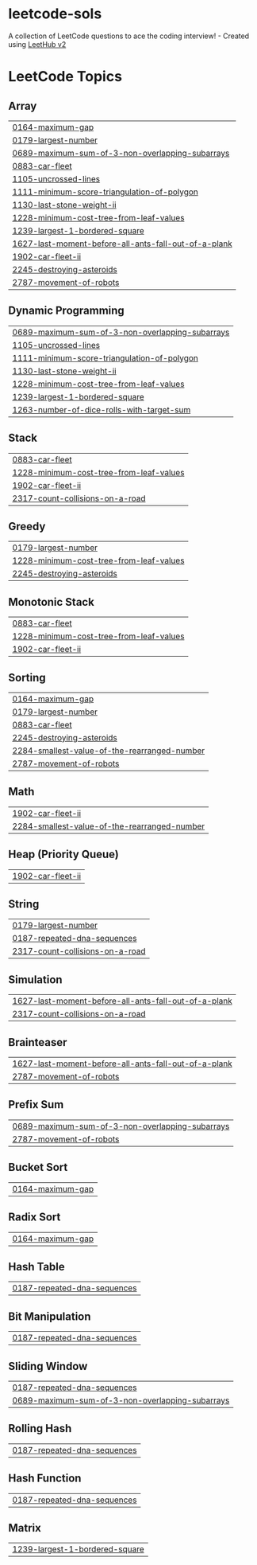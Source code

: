 # leetcode-sols
A collection of LeetCode questions to ace the coding interview! - Created using [LeetHub v2](https://github.com/arunbhardwaj/LeetHub-2.0)

<!---LeetCode Topics Start-->
# LeetCode Topics
## Array
|  |
| ------- |
| [0164-maximum-gap](https://github.com/Nirmal193/leetcode-sols/tree/master/0164-maximum-gap) |
| [0179-largest-number](https://github.com/Nirmal193/leetcode-sols/tree/master/0179-largest-number) |
| [0689-maximum-sum-of-3-non-overlapping-subarrays](https://github.com/Nirmal193/leetcode-sols/tree/master/0689-maximum-sum-of-3-non-overlapping-subarrays) |
| [0883-car-fleet](https://github.com/Nirmal193/leetcode-sols/tree/master/0883-car-fleet) |
| [1105-uncrossed-lines](https://github.com/Nirmal193/leetcode-sols/tree/master/1105-uncrossed-lines) |
| [1111-minimum-score-triangulation-of-polygon](https://github.com/Nirmal193/leetcode-sols/tree/master/1111-minimum-score-triangulation-of-polygon) |
| [1130-last-stone-weight-ii](https://github.com/Nirmal193/leetcode-sols/tree/master/1130-last-stone-weight-ii) |
| [1228-minimum-cost-tree-from-leaf-values](https://github.com/Nirmal193/leetcode-sols/tree/master/1228-minimum-cost-tree-from-leaf-values) |
| [1239-largest-1-bordered-square](https://github.com/Nirmal193/leetcode-sols/tree/master/1239-largest-1-bordered-square) |
| [1627-last-moment-before-all-ants-fall-out-of-a-plank](https://github.com/Nirmal193/leetcode-sols/tree/master/1627-last-moment-before-all-ants-fall-out-of-a-plank) |
| [1902-car-fleet-ii](https://github.com/Nirmal193/leetcode-sols/tree/master/1902-car-fleet-ii) |
| [2245-destroying-asteroids](https://github.com/Nirmal193/leetcode-sols/tree/master/2245-destroying-asteroids) |
| [2787-movement-of-robots](https://github.com/Nirmal193/leetcode-sols/tree/master/2787-movement-of-robots) |
## Dynamic Programming
|  |
| ------- |
| [0689-maximum-sum-of-3-non-overlapping-subarrays](https://github.com/Nirmal193/leetcode-sols/tree/master/0689-maximum-sum-of-3-non-overlapping-subarrays) |
| [1105-uncrossed-lines](https://github.com/Nirmal193/leetcode-sols/tree/master/1105-uncrossed-lines) |
| [1111-minimum-score-triangulation-of-polygon](https://github.com/Nirmal193/leetcode-sols/tree/master/1111-minimum-score-triangulation-of-polygon) |
| [1130-last-stone-weight-ii](https://github.com/Nirmal193/leetcode-sols/tree/master/1130-last-stone-weight-ii) |
| [1228-minimum-cost-tree-from-leaf-values](https://github.com/Nirmal193/leetcode-sols/tree/master/1228-minimum-cost-tree-from-leaf-values) |
| [1239-largest-1-bordered-square](https://github.com/Nirmal193/leetcode-sols/tree/master/1239-largest-1-bordered-square) |
| [1263-number-of-dice-rolls-with-target-sum](https://github.com/Nirmal193/leetcode-sols/tree/master/1263-number-of-dice-rolls-with-target-sum) |
## Stack
|  |
| ------- |
| [0883-car-fleet](https://github.com/Nirmal193/leetcode-sols/tree/master/0883-car-fleet) |
| [1228-minimum-cost-tree-from-leaf-values](https://github.com/Nirmal193/leetcode-sols/tree/master/1228-minimum-cost-tree-from-leaf-values) |
| [1902-car-fleet-ii](https://github.com/Nirmal193/leetcode-sols/tree/master/1902-car-fleet-ii) |
| [2317-count-collisions-on-a-road](https://github.com/Nirmal193/leetcode-sols/tree/master/2317-count-collisions-on-a-road) |
## Greedy
|  |
| ------- |
| [0179-largest-number](https://github.com/Nirmal193/leetcode-sols/tree/master/0179-largest-number) |
| [1228-minimum-cost-tree-from-leaf-values](https://github.com/Nirmal193/leetcode-sols/tree/master/1228-minimum-cost-tree-from-leaf-values) |
| [2245-destroying-asteroids](https://github.com/Nirmal193/leetcode-sols/tree/master/2245-destroying-asteroids) |
## Monotonic Stack
|  |
| ------- |
| [0883-car-fleet](https://github.com/Nirmal193/leetcode-sols/tree/master/0883-car-fleet) |
| [1228-minimum-cost-tree-from-leaf-values](https://github.com/Nirmal193/leetcode-sols/tree/master/1228-minimum-cost-tree-from-leaf-values) |
| [1902-car-fleet-ii](https://github.com/Nirmal193/leetcode-sols/tree/master/1902-car-fleet-ii) |
## Sorting
|  |
| ------- |
| [0164-maximum-gap](https://github.com/Nirmal193/leetcode-sols/tree/master/0164-maximum-gap) |
| [0179-largest-number](https://github.com/Nirmal193/leetcode-sols/tree/master/0179-largest-number) |
| [0883-car-fleet](https://github.com/Nirmal193/leetcode-sols/tree/master/0883-car-fleet) |
| [2245-destroying-asteroids](https://github.com/Nirmal193/leetcode-sols/tree/master/2245-destroying-asteroids) |
| [2284-smallest-value-of-the-rearranged-number](https://github.com/Nirmal193/leetcode-sols/tree/master/2284-smallest-value-of-the-rearranged-number) |
| [2787-movement-of-robots](https://github.com/Nirmal193/leetcode-sols/tree/master/2787-movement-of-robots) |
## Math
|  |
| ------- |
| [1902-car-fleet-ii](https://github.com/Nirmal193/leetcode-sols/tree/master/1902-car-fleet-ii) |
| [2284-smallest-value-of-the-rearranged-number](https://github.com/Nirmal193/leetcode-sols/tree/master/2284-smallest-value-of-the-rearranged-number) |
## Heap (Priority Queue)
|  |
| ------- |
| [1902-car-fleet-ii](https://github.com/Nirmal193/leetcode-sols/tree/master/1902-car-fleet-ii) |
## String
|  |
| ------- |
| [0179-largest-number](https://github.com/Nirmal193/leetcode-sols/tree/master/0179-largest-number) |
| [0187-repeated-dna-sequences](https://github.com/Nirmal193/leetcode-sols/tree/master/0187-repeated-dna-sequences) |
| [2317-count-collisions-on-a-road](https://github.com/Nirmal193/leetcode-sols/tree/master/2317-count-collisions-on-a-road) |
## Simulation
|  |
| ------- |
| [1627-last-moment-before-all-ants-fall-out-of-a-plank](https://github.com/Nirmal193/leetcode-sols/tree/master/1627-last-moment-before-all-ants-fall-out-of-a-plank) |
| [2317-count-collisions-on-a-road](https://github.com/Nirmal193/leetcode-sols/tree/master/2317-count-collisions-on-a-road) |
## Brainteaser
|  |
| ------- |
| [1627-last-moment-before-all-ants-fall-out-of-a-plank](https://github.com/Nirmal193/leetcode-sols/tree/master/1627-last-moment-before-all-ants-fall-out-of-a-plank) |
| [2787-movement-of-robots](https://github.com/Nirmal193/leetcode-sols/tree/master/2787-movement-of-robots) |
## Prefix Sum
|  |
| ------- |
| [0689-maximum-sum-of-3-non-overlapping-subarrays](https://github.com/Nirmal193/leetcode-sols/tree/master/0689-maximum-sum-of-3-non-overlapping-subarrays) |
| [2787-movement-of-robots](https://github.com/Nirmal193/leetcode-sols/tree/master/2787-movement-of-robots) |
## Bucket Sort
|  |
| ------- |
| [0164-maximum-gap](https://github.com/Nirmal193/leetcode-sols/tree/master/0164-maximum-gap) |
## Radix Sort
|  |
| ------- |
| [0164-maximum-gap](https://github.com/Nirmal193/leetcode-sols/tree/master/0164-maximum-gap) |
## Hash Table
|  |
| ------- |
| [0187-repeated-dna-sequences](https://github.com/Nirmal193/leetcode-sols/tree/master/0187-repeated-dna-sequences) |
## Bit Manipulation
|  |
| ------- |
| [0187-repeated-dna-sequences](https://github.com/Nirmal193/leetcode-sols/tree/master/0187-repeated-dna-sequences) |
## Sliding Window
|  |
| ------- |
| [0187-repeated-dna-sequences](https://github.com/Nirmal193/leetcode-sols/tree/master/0187-repeated-dna-sequences) |
| [0689-maximum-sum-of-3-non-overlapping-subarrays](https://github.com/Nirmal193/leetcode-sols/tree/master/0689-maximum-sum-of-3-non-overlapping-subarrays) |
## Rolling Hash
|  |
| ------- |
| [0187-repeated-dna-sequences](https://github.com/Nirmal193/leetcode-sols/tree/master/0187-repeated-dna-sequences) |
## Hash Function
|  |
| ------- |
| [0187-repeated-dna-sequences](https://github.com/Nirmal193/leetcode-sols/tree/master/0187-repeated-dna-sequences) |
## Matrix
|  |
| ------- |
| [1239-largest-1-bordered-square](https://github.com/Nirmal193/leetcode-sols/tree/master/1239-largest-1-bordered-square) |
<!---LeetCode Topics End-->